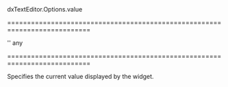 <!--id-->dxTextEditor.Options.value<!--/id-->
===========================================================================
<!--default-->''<!--/default-->
<!--type-->any<!--/type-->
===========================================================================

<!--shortDescription-->
Specifies the current value displayed by the widget.
<!--/shortDescription-->

<!--fullDescription-->

<!--/fullDescription-->